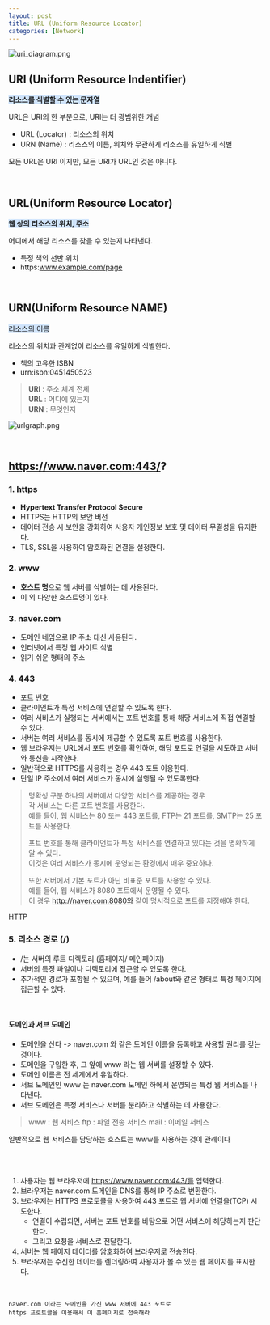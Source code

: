 ```yaml
---
layout: post
title: URL (Uniform Resource Locator)
categories: [Network]
---
```


![uri_diagram.png](https://github.com/user-attachments/assets/80ffb354-5059-4ac1-a922-1f55fc29d933)


## URI (Uniform Resource Indentifier)
<span style='background-color:#D0E4FC'>**리소스를 식별할 수 있는 문자열**</span>  

URL은 URI의 한 부분으로, URI는 더 광범위한 개념
- URL (Locator) : 리소스의 위치 
- URN (Name) : 리소스의 이름, 위치와 무관하게 리소스를 유일하게 식별
  
  
모든 URL은 URI 이지만, 모든 URI가 URL인 것은 아니다.





<br>






## URL(Uniform Resource Locator)
<span style='background-color:#D0E4FC'>**웹 상의 리소스의 위치, 주소**</span>  

어디에서 해당 리소스를 찾을 수 있는지 나타낸다.  

- 특정 책의 선반 위치
- https:www.example.com/page




<br>



## URN(Uniform Resource NAME)
<span style='background-color:#D0E4FC'>리소스의 이름</span>  

리소스의 위치과 관계없이 리소스를 유일하게 식별한다.

- 책의 고유한 ISBN 
- urn:isbn:0451450523
  
  

> **URI** : 주소 체계 전체  
> **URL** : 어디에 있는지  
> **URN** : 무엇인지




![urlgraph.png](https://github.com/user-attachments/assets/72e092d7-f897-4ea8-bb2b-fc0a851421ba)



<br>



## https://www.naver.com:443/?

### 1. https
- **Hypertext Transfer Protocol Secure**
- HTTPS는 HTTP의 보안 버전
- 데이터 전송 시 보안을 강화하여 사용자 개인정보 보호 및 데이터 무결성을 유지한다.
- TLS, SSL을 사용하여 암호화된 연결을 설정한다. 
  
### 2. www
- **호스트 명**으로 웹 서버를 식별하는 데 사용된다.
- 이 외 다양한 호스트명이 있다.

### 3. naver.com
- 도메인 네임으로 IP 주소 대신 사용된다. 
- 인터넷에서 특정 웹 사이트 식별
- 읽기 쉬운 형태의 주소

### 4. 443
- 포트 번호 
- 클라이언트가 특정 서비스에 연결할 수 있도록 한다.
- 여러 서비스가 실행되는 서버에서는 포트 번호를 통해 해당 서비스에 직접 연결할 수 있다.
- 서버는 여러 서비스를 동시에 제공할 수 있도록 포트 번호를 사용한다.
- 웹 브라우저는 URL에서 포트 번호를 확인하여, 해당 포트로 연결을 시도하고 서버와 통신을 시작한다.
- 일반적으로 HTTPS를 사용하는 경우 443 포트 이용한다.
- 단일 IP 주소에서 여러 서비스가 동시에 실행될 수 있도록한다.

> 명확성 구분
> 하나의 서버에서 다양한 서비스를 제공하는 경우  
> 각 서비스는 다른 포트 번호를 사용한다.  
> 예를 들어, 웹 서비스는 80 또는 443 포트를, FTP는 21 포트를, SMTP는 25 포트를 사용한다.
> 
> 포트 번호를 통해 클라이언트가 특정 서비스를 연결하고 있다는 것을 명확하게 알 수 있다.  
> 이것은 여러 서비스가 동시에 운영되는 환경에서 매우 중요하다.    
> 
> 또한 서버에서 기본 포트가 아닌 비표준 포트를 사용할 수 있다.  
> 예를 들어, 웹 서비스가 8080 포트에서 운영될 수 있다.  
> 이 경우 http://naver.com:8080와 같이 명시적으로 포트를 지정해야 한다.  

HTTP


### 5. 리소스 경로 (/)
- /는 서버의 루트 디렉토리 (홈페이지/ 메인페이지)
- 서버의 특정 파일이나 디렉토리에 접근할 수 있도록 한다. 
- 추가적인 경로가 포함될 수 있으며, 예를 들어 /about와 같은 형태로 특정 페이지에 접근할 수 있다.


<br>


#### 도메인과 서브 도메인
- 도메인을 산다 -> naver.com 와 같은 도메인 이름을 등록하고 사용할 권리를 갖는 것이다.  
- 도메인을 구입한 후, 그 앞에 www 라는 웹 서버를 설정할 수 있다.
- 도메인 이름은 전 세계에서 유일하다.
- 서브 도메인인 www 는 naver.com 도메인 하에서 운영되는 특정 웹 서비스를 나타낸다.
- 서브 도메인은 특정 서비스나 서버를 분리하고 식별하는 데 사용한다.
  
> www : 웹 서비스
> ftp : 파일 전송 서비스
> mail : 이메일 서비스
  

일반적으로 웹 서비스를 담당하는 호스트는 www를 사용하는 것이 관례이다


<br><br>


1. 사용자는 웹 브라우저에 https://www.naver.com:443/를 입력한다.  
2. 브라우저는 naver.com 도메인을 DNS를 통해 IP 주소로 변환한다.  
3. 브라우저는 HTTPS 프로토콜을 사용하여 443 포트로 웹 서버에 연결을(TCP) 시도한다.
   - 연결이 수립되면, 서버는 포트 번호를 바탕으로 어떤 서비스에 해당하는지 판단한다.
   - 그리고 요청을 서비스로 전달한다.
4. 서버는 웹 페이지 데이터를 암호화하여 브라우저로 전송한다.   
5. 브라우저는 수신한 데이터를 렌더링하여 사용자가 볼 수 있는 웹 페이지를 표시한다.


<br>


    naver.com 이라는 도메인을 가진 www 서버에 443 포트로
    https 프로토콜을 이용해서 이 홈페이지로 접속해라
